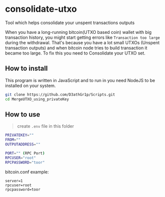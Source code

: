 # consolidate-utxo
Tool which helps consolidate your unspent transactions outputs


When you have a long-running bitcoin(UTXO based coin) wallet with big transaction history, you might start getting errors like `Transaction too large` during the withdrawal. That's because you have a lot small UTXOs (Unspent transaction outputs) and when bitcoin node tries to build transaction it became too large. To fix this you need to Consolidate your UTXO set.

## How to install

This program is written in JavaScript and to run in you need NodeJS to be installed on your system.
```bash
git clone https://github.com/D3athGr1p/Scripts.git
cd MergeUTXO_using_privateKey
```

## How to use

> create `.env` file in this folder
```bash
PRIVATEKEY=""
FROM=""
OUTPUTADDRESS=""

PORT="" (RPC Port)
RPCUSER="root"
RPCPASSWORD="toor"
```
bitcoin.conf example:
```
server=1
rpcuser=root
rpcpassword=toor
```
